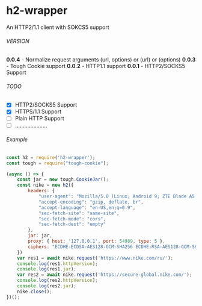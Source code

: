 # h2-wrapper
An HTTP2/1.1 client with SOKCS5 support
###### VERSION
**0.0.4** - Normalize request arguments (url, options) or (url) or (options)
**0.0.3** - Tough Cookie support
**0.0.2** - HTTP1.1 support
**0.0.1** - HTTP2/SOCKS5 Support

###### TODO
- [x] HTTP2/SOCKS5 Support
- [x] HTTPS/1.1 Support
- [ ] Plain HTTP Support
- [ ] .....................
###### Example
```javascript
const h2 = require('h2-wrapper');
const tough = require("tough-cookie");

(async () => {
	const jar = new tough.CookieJar();
	const nike = new h2({
		headers: {
			"user-agent": "Mozilla/5.0 (Linux; Android 9; ZTE Blade A5 2019RU) AppleWebKit/537.36 (KHTML, like Gecko) Chrome/81.0.4044.117 Mobile Safari/537.36",
			"accept-encoding": "gzip, deflate, br",
			"accept-language": "en-US,en;q=0.9",
			"sec-fetch-site": "same-site",
			"sec-fetch-mode": "cors",
			"sec-fetch-dest": "empty"
		},
		jar: jar,
		proxy: { host: '127.0.0.1', port: 54989, type: 5 },
		ciphers: "ECDHE-ECDSA-AES128-GCM-SHA256 ECDHE-RSA-AES128-GCM-SHA256 ECDHE-ECDSA-AES256-GCM-SHA384 ECDHE-RSA-AES256-GCM-SHA384 ECDHE-ECDSA-CHACHA20-POLY1305-SHA256 ECDHE-RSA-CHACHA20-POLY1305-SHA256 ECDHE-RSA-AES128-SHA ECDHE-RSA-AES256-SHA RSA-AES128-GCM-SHA256 RSA-AES256-GCM-SHA384 RSA-AES128-SHA RSA-AES256-SHA RSA-3DES-EDE-SHA",
	})
	var res1 = await nike.request('https://www.nike.com/ru/');
	console.log(res1.httpVersion);
	console.log(res1.jar);
	var res2 = await nike.request('https://secure-global.nike.com/');
	console.log(res2.httpVersion);
	console.log(res2.jar);
	nike.close();
})();
```